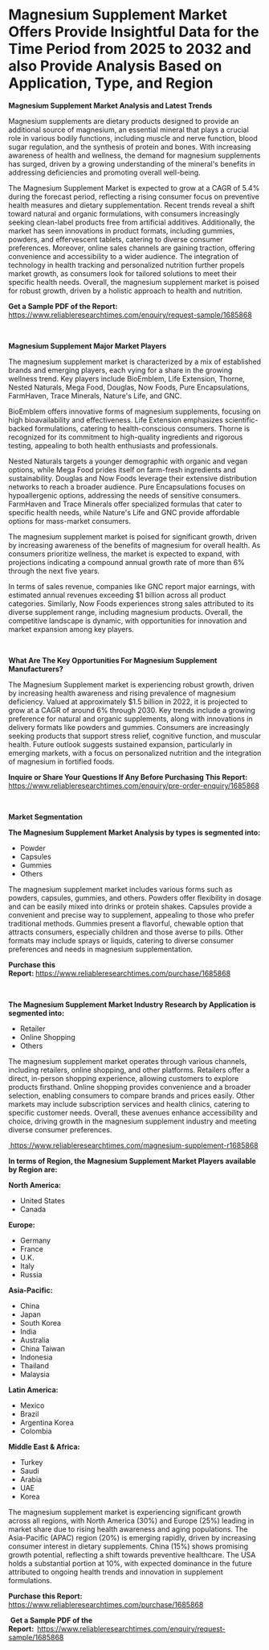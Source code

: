 <p><h1>Magnesium Supplement Market Offers Provide Insightful Data for the Time Period from 2025 to 2032 and also Provide Analysis Based on Application, Type, and Region</h1></p><p><strong>Magnesium Supplement Market Analysis and Latest Trends</strong></p>
<p><p>Magnesium supplements are dietary products designed to provide an additional source of magnesium, an essential mineral that plays a crucial role in various bodily functions, including muscle and nerve function, blood sugar regulation, and the synthesis of protein and bones. With increasing awareness of health and wellness, the demand for magnesium supplements has surged, driven by a growing understanding of the mineral's benefits in addressing deficiencies and promoting overall well-being.</p><p>The Magnesium Supplement Market is expected to grow at a CAGR of 5.4% during the forecast period, reflecting a rising consumer focus on preventive health measures and dietary supplementation. Recent trends reveal a shift toward natural and organic formulations, with consumers increasingly seeking clean-label products free from artificial additives. Additionally, the market has seen innovations in product formats, including gummies, powders, and effervescent tablets, catering to diverse consumer preferences. Moreover, online sales channels are gaining traction, offering convenience and accessibility to a wider audience. The integration of technology in health tracking and personalized nutrition further propels market growth, as consumers look for tailored solutions to meet their specific health needs. Overall, the magnesium supplement market is poised for robust growth, driven by a holistic approach to health and nutrition.</p></p>
<p><strong>Get a Sample PDF of the Report:&nbsp;</strong> <a href="https://www.reliableresearchtimes.com/enquiry/request-sample/1685868?utm_campaign=3069&utm_medium=2&utm_source=Github&utm_content=ia&utm_term=19042025&utm_id=magnesium-supplement">https://www.reliableresearchtimes.com/enquiry/request-sample/1685868</a></p>
<p>&nbsp;</p>
<p><strong>Magnesium Supplement Major Market Players</strong></p>
<p><p>The magnesium supplement market is characterized by a mix of established brands and emerging players, each vying for a share in the growing wellness trend. Key players include BioEmblem, Life Extension, Thorne, Nested Naturals, Mega Food, Douglas, Now Foods, Pure Encapsulations, FarmHaven, Trace Minerals, Nature's Life, and GNC.</p><p>BioEmblem offers innovative forms of magnesium supplements, focusing on high bioavailability and effectiveness. Life Extension emphasizes scientific-backed formulations, catering to health-conscious consumers. Thorne is recognized for its commitment to high-quality ingredients and rigorous testing, appealing to both health enthusiasts and professionals. </p><p>Nested Naturals targets a younger demographic with organic and vegan options, while Mega Food prides itself on farm-fresh ingredients and sustainability. Douglas and Now Foods leverage their extensive distribution networks to reach a broader audience. Pure Encapsulations focuses on hypoallergenic options, addressing the needs of sensitive consumers. FarmHaven and Trace Minerals offer specialized formulas that cater to specific health needs, while Nature's Life and GNC provide affordable options for mass-market consumers.</p><p>The magnesium supplement market is poised for significant growth, driven by increasing awareness of the benefits of magnesium for overall health. As consumers prioritize wellness, the market is expected to expand, with projections indicating a compound annual growth rate of more than 6% through the next five years.</p><p>In terms of sales revenue, companies like GNC report major earnings, with estimated annual revenues exceeding $1 billion across all product categories. Similarly, Now Foods experiences strong sales attributed to its diverse supplement range, including magnesium products. Overall, the competitive landscape is dynamic, with opportunities for innovation and market expansion among key players.</p></p>
<p>&nbsp;</p>
<p><strong>What Are The Key Opportunities For Magnesium Supplement Manufacturers?</strong></p>
<p><p>The Magnesium Supplement market is experiencing robust growth, driven by increasing health awareness and rising prevalence of magnesium deficiency. Valued at approximately $1.5 billion in 2022, it is projected to grow at a CAGR of around 6% through 2030. Key trends include a growing preference for natural and organic supplements, along with innovations in delivery formats like powders and gummies. Consumers are increasingly seeking products that support stress relief, cognitive function, and muscular health. Future outlook suggests sustained expansion, particularly in emerging markets, with a focus on personalized nutrition and the integration of magnesium in fortified foods.</p></p>
<p><strong>Inquire or Share Your Questions If Any Before Purchasing This Report:</strong> <a href="https://www.reliableresearchtimes.com/enquiry/pre-order-enquiry/1685868?utm_campaign=3069&utm_medium=2&utm_source=Github&utm_content=ia&utm_term=19042025&utm_id=magnesium-supplement">https://www.reliableresearchtimes.com/enquiry/pre-order-enquiry/1685868</a></p>
<p>&nbsp;</p>
<p><strong>Market Segmentation</strong></p>
<p><strong>The Magnesium Supplement Market Analysis by types is segmented into:</strong></p>
<p><ul><li>Powder</li><li>Capsules</li><li>Gummies</li><li>Others</li></ul></p>
<p><p>The magnesium supplement market includes various forms such as powders, capsules, gummies, and others. Powders offer flexibility in dosage and can be easily mixed into drinks or protein shakes. Capsules provide a convenient and precise way to supplement, appealing to those who prefer traditional methods. Gummies present a flavorful, chewable option that attracts consumers, especially children and those averse to pills. Other formats may include sprays or liquids, catering to diverse consumer preferences and needs in magnesium supplementation.</p></p>
<p><strong>Purchase this Report:&nbsp;</strong><a href="https://www.reliableresearchtimes.com/purchase/1685868?utm_campaign=3069&utm_medium=2&utm_source=Github&utm_content=ia&utm_term=19042025&utm_id=magnesium-supplement">https://www.reliableresearchtimes.com/purchase/1685868</a></p>
<p>&nbsp;</p>
<p><strong>The Magnesium Supplement Market Industry Research by Application is segmented into:</strong></p>
<p><ul><li>Retailer</li><li>Online Shopping</li><li>Others</li></ul></p>
<p><p>The magnesium supplement market operates through various channels, including retailers, online shopping, and other platforms. Retailers offer a direct, in-person shopping experience, allowing customers to explore products firsthand. Online shopping provides convenience and a broader selection, enabling consumers to compare brands and prices easily. Other markets may include subscription services and health clinics, catering to specific customer needs. Overall, these avenues enhance accessibility and choice, driving growth in the magnesium supplement industry and meeting diverse consumer preferences.</p></p>
<p><a href="https://www.reliableresearchtimes.com/magnesium-supplement-r1685868?utm_campaign=3069&utm_medium=2&utm_source=Github&utm_content=ia&utm_term=19042025&utm_id=magnesium-supplement">&nbsp;https://www.reliableresearchtimes.com/magnesium-supplement-r1685868</a></p>
<p><strong>In terms of Region, the Magnesium Supplement Market Players available by Region are:</strong></p>
<p>
    <p> <strong> North America: </strong>
        <ul>
            <li>United States</li>
            <li>Canada</li>
        </ul>
        </p> 
    <p> <strong> Europe: </strong>
        <ul>
            <li>Germany</li>
            <li>France</li>
            <li>U.K.</li>
            <li>Italy</li>
            <li>Russia</li>
        </ul>
        </p> 
    <p> <strong> Asia-Pacific: </strong>
        <ul>
            <li>China</li>
            <li>Japan</li>
            <li>South Korea</li>
            <li>India</li>
            <li>Australia</li>
            <li>China Taiwan</li>
            <li>Indonesia</li>
            <li>Thailand</li>
            <li>Malaysia</li>
        </ul>
        </p> 
    <p> <strong> Latin America: </strong>
        <ul>
            <li>Mexico</li>
            <li>Brazil</li>
            <li>Argentina Korea</li>
            <li>Colombia</li>
        </ul>
        </p> 
    <p> <strong> Middle East & Africa: </strong>
        <ul>
            <li>Turkey</li>
            <li>Saudi</li>
            <li>Arabia</li>
            <li>UAE</li>
            <li>Korea</li>
        </ul>
    </p>
    </p>
<p><p>The magnesium supplement market is experiencing significant growth across all regions, with North America (30%) and Europe (25%) leading in market share due to rising health awareness and aging populations. The Asia-Pacific (APAC) region (20%) is emerging rapidly, driven by increasing consumer interest in dietary supplements. China (15%) shows promising growth potential, reflecting a shift towards preventive healthcare. The USA holds a substantial portion at 10%, with expected dominance in the future attributed to ongoing health trends and innovation in supplement formulations.</p></p>
<p><strong>Purchase this Report: </strong><a href="https://www.reliableresearchtimes.com/purchase/1685868?utm_campaign=3069&utm_medium=2&utm_source=Github&utm_content=ia&utm_term=19042025&utm_id=magnesium-supplement">https://www.reliableresearchtimes.com/purchase/1685868</a></p>
<p>&nbsp;<strong>Get a Sample PDF of the Report:&nbsp;&nbsp;</strong><a href="https://www.reliableresearchtimes.com/enquiry/request-sample/1685868?utm_campaign=3069&utm_medium=2&utm_source=Github&utm_content=ia&utm_term=19042025&utm_id=magnesium-supplement">https://www.reliableresearchtimes.com/enquiry/request-sample/1685868</a></p>
<p><strong></strong></p>
<p><p></p><p></p><p></p></p>